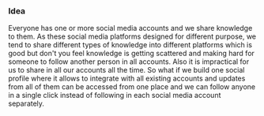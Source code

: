 ### Idea
Everyone has one or more social media accounts and we share knowledge to them. 
As these social media platforms designed for different purpose, we tend to share different types of knowledge 
into different platforms which is good but don't you feel knowledge is getting scattered and
making hard for someone to follow another person in all accounts. Also it is impractical for us to share in all our accounts all the time.
So what if we build one social profile where it allows to integrate with all existing accounts and updates from all of them 
can be accessed from one place and we can follow anyone in a single click instead of following in each social media account separately.
